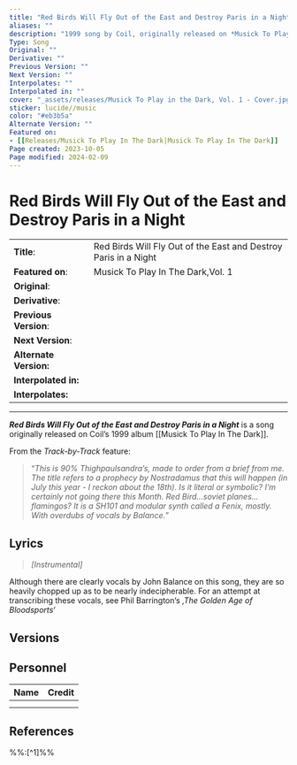```yaml
---
title: "Red Birds Will Fly Out of the East and Destroy Paris in a Night"
aliases: ""
description: "1999 song by Coil, originally released on *Musick To Play in the Dark*"
Type: Song
Original: ""
Derivative: ""
Previous Version: ""
Next Version: ""
Interpolates: ""
Interpolated in: ""
cover: "_assets/releases/Musick To Play in the Dark, Vol. 1 - Cover.jpg"
sticker: lucide//music
color: "#eb3b5a"
Alternate Version: ""
Featured on:
- [[Releases/Musick To Play In The Dark|Musick To Play In The Dark]]
Page created: 2023-10-05
Page modified: 2024-02-09
---
```


# Red Birds Will Fly Out of the East and Destroy Paris in a Night

|  |  |
| --- | --- |
| __Title__: | Red Birds Will Fly Out of the East and Destroy Paris in a Night |
| __Featured on__: | Musick To Play In The Dark,Vol. 1 |
| __Original__: |  |
| __Derivative__: |  |
| __Previous Version__: |  |
| __Next Version__: |  |
| __Alternate Version:__ |  |
| __Interpolated in:__ |  |
| __Interpolates:__ |  |

---

*__Red Birds Will Fly Out of the East and Destroy Paris in a Night__* is a song originally released on Coil’s 1999 album [[Musick To Play In The Dark]].

From the *Track-by-Track* feature:

> “*This is 90% Thighpaulsandra’s, made to order from a brief from me. The title refers to a prophecy by Nostradamus that this will happen (in July this year - I reckon about the 18th). Is it literal or symbolic? I’m certainly not going there this Month. Red Bird…soviet planes…flamingos? It is a SH101 and modular synth called a Fenix, mostly. With overdubs of vocals by Balance.*”

## Lyrics

> *[Instrumental]*

Although there are clearly vocals by John Balance on this song, they are so heavily chopped up as to be nearly indecipherable. For an attempt at transcribing these vocals, see Phil Barrington‘s *‚The Golden Age of Bloodsports‘*

## Versions

## Personnel

|Name|Credit|
|---|---|
|||
|||

## References

%%:[^1]%%

